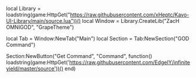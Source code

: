 local Library = loadstring(game:HttpGet("https://raw.githubusercontent.com/xHeptc/Kavo-UI-Library/main/source.lua"))()
local Window = Library.CreateLib("ZacH OMNIGOD", "GrapeTheme")

local Tab = Window:NewTab("Main")
local Section = Tab:NewSection("GOD Command")

Section:NewButton("Get Command", "Command", function()
    loadstring(game:HttpGet('https://raw.githubusercontent.com/EdgeIY/infiniteyield/master/source'))()
end)
